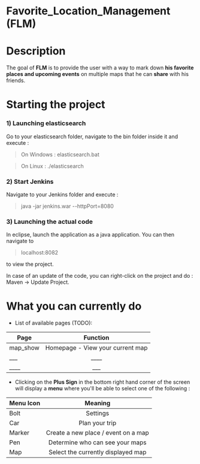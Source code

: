 # Favorite_Location_Management (FLM)


# Description

The goal of **FLM** is to provide the user with a way to mark down **his favorite places and upcoming events** on multiple maps that he can **share** with his friends.

# Starting the project

### 1) Launching elasticsearch

  Go to your elasticsearch folder, navigate to the bin folder inside it and execute :

  > On Windows :
  elasticsearch.bat

> On Linux :
./elasticsearch


### 2) Start Jenkins

Navigate to your Jenkins folder and execute :

> java -jar jenkins.war --httpPort=8080

### 3) Launching the actual code

In eclipse, launch the application as a java application.
You can then navigate to
>localhost:8082

to view the project.

In case of an update of the code, you can right-click on the project and do :
Maven -> Update Project.

# What you can currently do

* List of available pages (TODO):

| Page          | Function                             |
| ------------- |:------------------------------------:|
| map_show      | Homepage - View your current map     |
| ___           | ____                                 |
| ____          | ___                                  |


* Clicking on the **Plus Sign** in the bottom right hand corner of the screen will display a **menu** where you'll be able to select one of the following :

| Menu Icon     | Meaning                              |
| ------------- |:------------------------------------:|
| Bolt          | Settings                             |
| Car           | Plan your trip                       |
| Marker        | Create a new place / event on a map  |
| Pen           | Determine who can see your maps      |
| Map           | Select the currently displayed map   |
